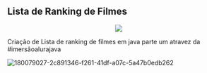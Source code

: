 ## Lista de Ranking de Filmes
<p align="center">
<img src="http://img.shields.io/static/v1?label=STATUS&message=%20CONCLUIDO&color=GREEN&style=for-the-badge"/>
</p>

Criação de Lista de ranking de filmes  em java parte um atravez da #imersãoalurajava 


![180079027-2c891346-f261-41df-a07c-5a47b0edb262](https://user-images.githubusercontent.com/97040972/180891736-5503b025-3257-4cea-a717-952213d23fa2.jpg)


